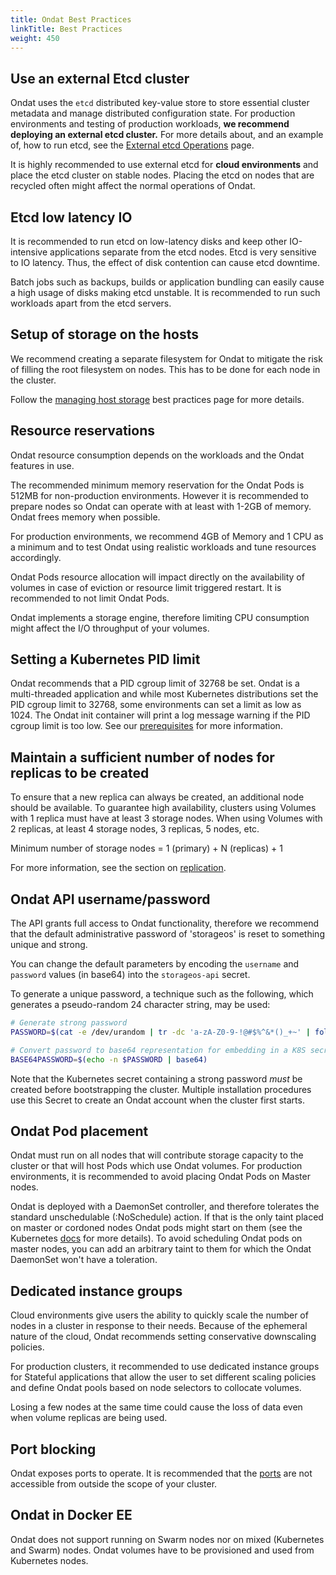 ```yaml
---
title: Ondat Best Practices
linkTitle: Best Practices
weight: 450
---
```


## Use an external Etcd cluster

Ondat uses the `etcd` distributed key-value store to store essential cluster
metadata and manage distributed configuration state. For production environments
and testing of production workloads, __we recommend deploying an external etcd
cluster.__ For more details about, and an example of, how to run etcd, see the
[External etcd Operations](/docs/operations/etcd) page.

It is highly recommended to use external etcd for __cloud environments__ and
place the etcd cluster on stable nodes. Placing the etcd on nodes that are
recycled often might affect the normal operations of Ondat.

## Etcd low latency IO

It is recommended to run etcd on low-latency disks and keep other IO-intensive
applications separate from the etcd nodes. Etcd is very sensitive to IO latency.
Thus, the effect of disk contention can cause etcd downtime.

Batch jobs such as backups, builds or application bundling can easily cause a
high usage of disks making etcd unstable. It is recommended to run such
workloads apart from the etcd servers.

## Setup of storage on the hosts

We recommend creating a separate filesystem for Ondat to mitigate the risk
of filling the root filesystem on nodes. This has to be done for each node in
the cluster.

Follow the [managing host storage](/docs/operations/managing-host-storage) best practices page for more
details.

## Resource reservations

Ondat resource consumption depends on the workloads and the Ondat
features in use.

The recommended minimum memory reservation for the Ondat Pods is 512MB for
non-production environments. However it is recommended to prepare nodes so
Ondat can operate with at least with 1-2GB of memory. Ondat frees
memory when possible.

For production environments, we recommend 4GB of Memory and 1 CPU as a minimum
and to test Ondat using realistic workloads and tune resources accordingly.

Ondat Pods resource allocation will impact directly on the availability of
volumes in case of eviction or resource limit triggered restart. It is
recommended to not limit Ondat Pods.

Ondat implements a storage engine, therefore limiting CPU consumption might
affect the I/O throughput of your volumes.

## Setting a Kubernetes PID limit

Ondat recommends that a PID cgroup limit of 32768 be set. Ondat is a
multi-threaded application and while most Kubernetes distributions set the PID
cgroup limit to 32768, some environments can set a limit as low as 1024. The
Ondat init container will print a log message warning if the PID cgroup
limit is too low. See our [prerequisites](/docs/prerequisites/pidlimits) for
more information.

## Maintain a sufficient number of nodes for replicas to be created

To ensure that a new replica can always be created, an additional node should
be available. To guarantee high availability, clusters using Volumes with 1
replica must have at least 3 storage nodes. When using Volumes with 2
replicas, at least 4 storage nodes, 3 replicas, 5 nodes, etc.

Minimum number of storage nodes = 1 (primary) + N (replicas) + 1

For more information, see the section on
[replication](/docs/concepts/replication#number-of-nodes).

## Ondat API username/password

The API grants full access to Ondat functionality, therefore we recommend
that the default administrative password of 'storageos' is reset to something
unique and strong.

You can change the default parameters by encoding the `username` and
`password` values (in base64) into the `storageos-api` secret.

To generate a unique password, a technique such as the following, which
generates a pseudo-random 24 character string, may be used:

```bash
# Generate strong password
PASSWORD=$(cat -e /dev/urandom | tr -dc 'a-zA-Z0-9-!@#$%^&*()_+~' | fold -w 24 | head -n 1)

# Convert password to base64 representation for embedding in a K8S secret
BASE64PASSWORD=$(echo -n $PASSWORD | base64)
```

Note that the Kubernetes secret containing a strong password *must* be created
before bootstrapping the cluster. Multiple installation procedures use this
Secret to create an Ondat account when the cluster first starts.

## Ondat Pod placement

Ondat must run on all nodes that will contribute storage capacity to the
cluster or that will host Pods which use Ondat volumes. For production
environments, it is recommended to avoid placing Ondat Pods on Master
nodes.

Ondat is deployed with a DaemonSet controller, and therefore tolerates the
standard unschedulable (:NoSchedule) action. If that is the only taint placed
on master or cordoned nodes Ondat pods might start on them (see the
Kubernetes
[docs](https://kubernetes.io/docs/concepts/workloads/controllers/daemonset/)
for more details). To avoid scheduling Ondat pods on master nodes, you can
add an arbitrary taint to them for which the Ondat DaemonSet won't have a
toleration.

## Dedicated instance groups

Cloud environments give users the ability to quickly scale the number of nodes
in a cluster in response to their needs. Because of the ephemeral nature of the
cloud, Ondat recommends setting conservative downscaling policies.

For production clusters, it recommended to use dedicated instance groups for
Stateful applications that allow the user to set different scaling policies and
define Ondat pools based on node selectors to collocate volumes.

Losing a few nodes at the same time could cause the loss of data even when
volume replicas are being used.

## Port blocking

Ondat exposes ports to operate. It is recommended that the [ports](/docs/prerequisites/firewalls) are not accessible from outside
the scope of your cluster.

## Ondat in Docker EE

Ondat does not support running on Swarm nodes nor on mixed (Kubernetes and
Swarm) nodes. Ondat volumes have to be provisioned and used from Kubernetes
nodes.
